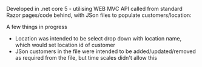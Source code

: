 Developed in .net core 5 - utilising WEB MVC API called from standard Razor pages/code behind, with JSon files to populate customers/location:

A few things in progress
  * Location was intended to be select drop down with location name, which would set location id of customer
  * JSon customers in the file were intended to be added/updated/removed as required from the file, but time scales didn't allow this  
